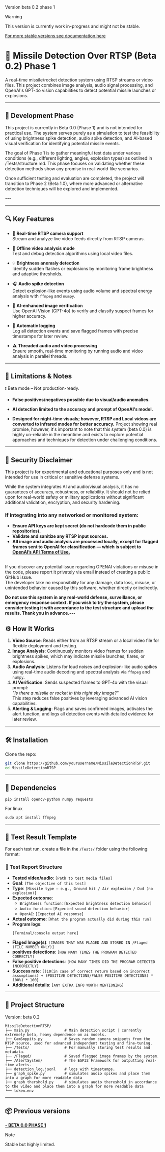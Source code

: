 Version beta 0.2 phase 1

> [!Warning]
> This version is currently work in-progress and might not be stable.

[For more stable versions see documentation here](https://github.com/RaziFalah/MissileDetectionOverRTSP?tab=readme-ov-file#-previous-versions) 

# 🚀 Missile Detection Over RTSP (Beta 0.2) Phase 1

A real-time missile/rocket detection system using RTSP streams or video files. This project combines image analysis, audio signal processing, and OpenAI's GPT-4o vision capabilities to detect potential missile launches or explosions. 

---

## 🧪 Development Phase

<p>This project is currently in Beta 0.0 (Phase 1) and is not intended for practical use. The system serves purely as a simulation to test the feasibility of using brightness spike detection, audio spike detection, and AI-based visual verification for identifying potential missile events.

The goal of Phase 1 is to gather meaningful test data under various conditions (e.g., different lighting, angles, explosion types) as outlined in /Tests/structure.md. This phase focuses on validating whether these detection methods show any promise in real-world-like scenarios.

Once sufficient testing and evaluation are completed, the project will transition to Phase 2 (Beta 1.0), where more advanced or alternative detection techniques will be explored and implemented.
</p>
---


---
## 🔍 Key Features

- 🎥 **Real-time RTSP camera support**  
  Stream and analyze live video feeds directly from RTSP cameras.

- 📼 **Offline video analysis mode**  
  Test and debug detection algorithms using local video files.

- 💡 **Brightness anomaly detection**  
  Identify sudden flashes or explosions by monitoring frame brightness and adaptive thresholds.

- 🎧 **Audio spike detection**  
  Detect explosion-like events using audio volume and spectral energy analysis with `ffmpeg` and `numpy`.

- 🧠 **AI-enhanced image verification**  
  Use OpenAI Vision (GPT-4o) to verify and classify suspect frames for higher accuracy.

- 📁 **Automatic logging**  
  Log all detection events and save flagged frames with precise timestamps for later review.

- ⚠️ **Threaded audio and video processing**  
  Ensure smooth, real-time monitoring by running audio and video analysis in parallel threads.

---


## 🚧 Limitations & Notes

❗ Beta mode – Not production-ready.

- **False positives/negatives possible due to visual/audio anomalies.**

- **AI detection limited to the accuracy and prompt of OpenAI's model.**

- **Designed for night-time visuals; however, RTSP and Local videos are converted to infrared modes for better accuracy.**
Project showing real promise, however, it's important to note that this system (beta 0.0) is highly un-reliable in the meantime and exists to explore potential approaches and techniques for detection under challenging conditions.

---

## 🔐 Security Disclaimer
This project is for experimental and educational purposes only and is not intended for use in critical or sensitive defense systems.

While the system integrates AI and audio/visual analysis, it has no guarantees of accuracy, robustness, or reliability. It should not be relied upon for real-world safety or military applications without significant additional validation, encryption, and security hardening.

<h3>If integrating into any networked or monitored system:</h3>

- **Ensure API keys are kept secret (do not hardcode them in public repositories).**
- **Validate and sanitize any RTSP input sources.**
- **All image and audio analysis are processed locally, except for flagged frames sent to OpenAI for classification — which is subject to <a href="https://openai.com/policies/terms-of-use/" target="_blank">OpenAI’s API Terms of Use.</a>**
<br>
If you discover any potential issue regarding OPENAI violations or misuse in the code, please report it privately via email instead of creating a public GitHub issue.<br>
The developer take no responsibility for any damage, data loss, misuse, or unintended behavior caused by this software, whether directly or indirectly.<br>

**Do not use this system in any real-world defense, surveillance, or emergency response context. If you wish to try the system, please consider testing it with accordance to the test structure and upload the results. Thank you in advance.---**

## ⚙️ How It Works

1. **Video Source**: Reads either from an RTSP stream or a local video file for flexible deployment and testing.
2. **Image Analysis**: Continuously monitors video frames for sudden brightness spikes, which may indicate missile launches, flares, or explosions.
3. **Audio Analysis**: Listens for loud noises and explosion-like audio spikes using real-time audio decoding and spectral analysis via `ffmpeg` and `numpy`.
4. **AI Verification**: Sends suspected frames to GPT-4o with the visual prompt:  
   _"Is there a missile or rocket in this night sky image?"_  
   This step reduces false positives by leveraging advanced AI vision capabilities.
5. **Alerting & Logging**: Flags and saves confirmed images, activates the alert function, and logs all detection events with detailed evidence for later review.

---

## 🛠️ Installation

Clone the repo:

```bash
git clone https://github.com/yourusername/MissileDetectionRTSP.git
cd MissileDetectionRTSP
```
---

## 🧩 Dependencies

```
pip install opencv-python numpy requests

```
For linux
```
sudo apt install ffmpeg
```

---

## 🧪 Test Result Template

For each test run, create a file in the `/Tests/` folder using the following format:

### 🧾 Test Report Structure

- **Tested video/audio**: `[Path to test media files]`
- **Goal**: `[The objective of this test]`
- **Type**: `[Missile type — e.g., Ground hit / Air explosion / Dud (no explosion)]`
- **Expected outcome**:  
  - `Brightness function`: `[Expected brightness detection behavior]`  
  - `Audio function`: `[Expected sound detection behavior]`  
  - `OpenAI`: `[Expected AI response]`
- **Actual outcome**: `[What the program actually did during this run]`
- **Program logs**:  
  ```text
  [Terminal/console output here]

- **Flaged Image(s)**: `[IMAGES THAT WAS FLAGED AND STORED IN /Flaged (FILE NUMBER ONLY)]`
- **positives detections**: `[HOW MANY TIMES THE PROGRAM DETECTED CORRECTLY]`
- **False positive detections**: `[HOW MANY TIMES DID THE PROGRAM DETECTED INCOORECTLY]`
- **Success rate**: `[(10(in case of correct return based on incorrect assumptions) + (POSITIVE DETECTIONS/FALSE POSITIVE DETECTIONS) * 100%) * 100]`
- **Additional details**: `[ANY EXTRA INFO WORTH MENTIONING]`

---

## 📂 Project Structure
Version: beta 0.2
```
MissileDetectionRTSP/
├── main.py                # Main detection script | currently extremely beta, heavy dependence on ai models.
├── CamSnppits.py          # Saves random camera snippets from the RTSP source, used for advanced independent testing and fine-tuning.
├── /Tests/                # For manually storing test results and metadata.
├── /Flaged/               # Saved flagged image frames by the system.
├── /AlertSystem/          # The ESP32 Framework for outputting real-time alerts.
├── detection_log.jsonl    # logs with timestamps.
├── graph_spike.py         # simulates audio spikes and place them into a graph for more readable data
├── graph_thershold.py     # simulates audio thereshold in accordance to the video and place them into a graph for more readable data
└── token.env
```


---

## 📦 Previous versions

[- **BETA 0.0 PHASE 1** </a>](https://github.com/RaziFalah/MissileDetectionOverRTSP/tree/beta0.0phase1)
> [!Note]
> Stable but highly limited.

